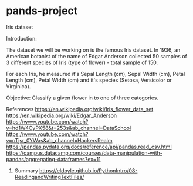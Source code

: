 # pands-project

Iris dataset 

Introduction: 

The dataset we will be working on is the famous Iris dataset. In 1936, an American botanist of the name of Edgar Anderson collected 50 samples of 3 different species of Iris (type of flower) - total sample of 150. 

For each Iris, he measured it's Sepal Length (cm), Sepal Width (cm), Petal Length (cm), Petal Width (cm) and it's species (Setosa, Versicolor or Virginica). 

Objective: Classify a given flower in to one of three categories.  

References 
https://en.wikipedia.org/wiki/Iris_flower_data_set
https://en.wikipedia.org/wiki/Edgar_Anderson
https://www.youtube.com/watch?v=hd1W4CyPX58&t=253s&ab_channel=DataSchool
https://www.youtube.com/watch?v=pTjsr_0YWas&ab_channel=HackersRealm
https://pandas.pydata.org/docs/reference/api/pandas.read_csv.html
https://campus.datacamp.com/courses/data-manipulation-with-pandas/aggregating-dataframes?ex=11

1. Summary 
https://eldoyle.github.io/PythonIntro/08-ReadingandWritingTextFiles/

